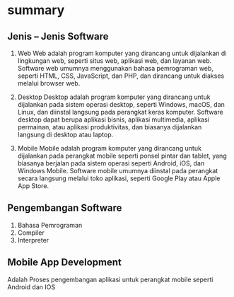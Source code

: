 # summary

## Jenis – Jenis Software

1.	Web
	Web adalah program komputer yang dirancang untuk dijalankan di lingkungan web, seperti situs web, aplikasi web, dan layanan web. Software web umumnya menggunakan bahasa pemrograman web, seperti HTML, CSS, JavaScript, dan PHP, dan dirancang untuk diakses melalui browser web.

2.	Desktop
	Desktop adalah program komputer yang dirancang untuk dijalankan pada sistem operasi desktop, seperti Windows, macOS, dan Linux, dan diinstal langsung pada perangkat keras komputer. Software desktop dapat berupa aplikasi bisnis, aplikasi multimedia, aplikasi permainan, atau aplikasi produktivitas, dan biasanya dijalankan langsung di desktop atau laptop.

3.	Mobile
	Mobile adalah program komputer yang dirancang untuk dijalankan pada perangkat mobile seperti ponsel pintar dan tablet, yang biasanya berjalan pada sistem operasi seperti Android, iOS, dan Windows Mobile. Software mobile umumnya diinstal pada perangkat secara langsung melalui toko aplikasi, seperti Google Play atau Apple App Store.

## Pengembangan Software 

1.	Bahasa Pemrograman 
2.	Compiler
3.	Interpreter

## Mobile App Development

Adalah Proses pengembangan aplikasi untuk perangkat mobile seperti Android dan IOS